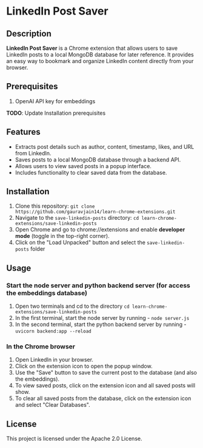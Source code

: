# LinkedIn Post Saver

## Description
**LinkedIn Post Saver** is a Chrome extension that allows users to save LinkedIn posts to a local MongoDB database for later reference. It provides an easy way to bookmark and organize LinkedIn content directly from your browser.

## Prerequisites
1. OpenAI API key for embeddings

**TODO**: Update Installation prerequisites

## Features
- Extracts post details such as author, content, timestamp, likes, and URL from LinkedIn.
- Saves posts to a local MongoDB database through a backend API.
- Allows users to view saved posts in a popup interface.
- Includes functionality to clear saved data from the database.

## Installation
1. Clone this repository:
    `git clone https://github.com/gauravjain14/learn-chrome-extensions.git`
2. Navigate to the `save-linkedin-posts` directory:
    `cd learn-chrome-extensions/save-linkedin-posts`
3. Open Chrome and go to chrome://extensions and enable **developer mode** (toggle in the top-right corner).
4. Click on the "Load Unpacked" button and select the `save-linkedin-posts` folder

## Usage

### Start the node server and python backend server (for access the embeddings database)
1. Open two terminals and cd to the directory
    `cd learn-chrome-extensions/save-linkedin-posts`
2. In the first terminal, start the node server by running - 
    `node server.js`
3. In the second terminal, start the python backend server by running - 
    `uvicorn backend:app --reload`

### In the Chrome browser
1. Open LinkedIn in your browser.
2. Click on the extension icon to open the popup window.
3. Use the "Save" button to save the current post to the database (and also the embeddings).
4. To view saved posts, click on the extension icon and all saved posts will show.
5. To clear all saved posts from the database, click on the extension icon and select "Clear Databases".

## License
This project is licensed under the Apache 2.0 License.
